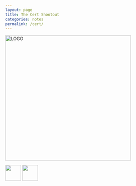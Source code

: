 ```yaml
---
layout: page
title: The Cert Shootout
categories: notes
permalink: /cert/
---
```


<img src="https://dcgc.io/cowboy.png" alt="LOGO" width="400" height="400"/>

<a href="aws_fund"><img width=50 height=50 src="https://dcgc.io/aws_fund.png"/></a>
<a href="aws_sec"><img width=50 height=50 src="https://dcgc.io/aws_security.png"/></a>
